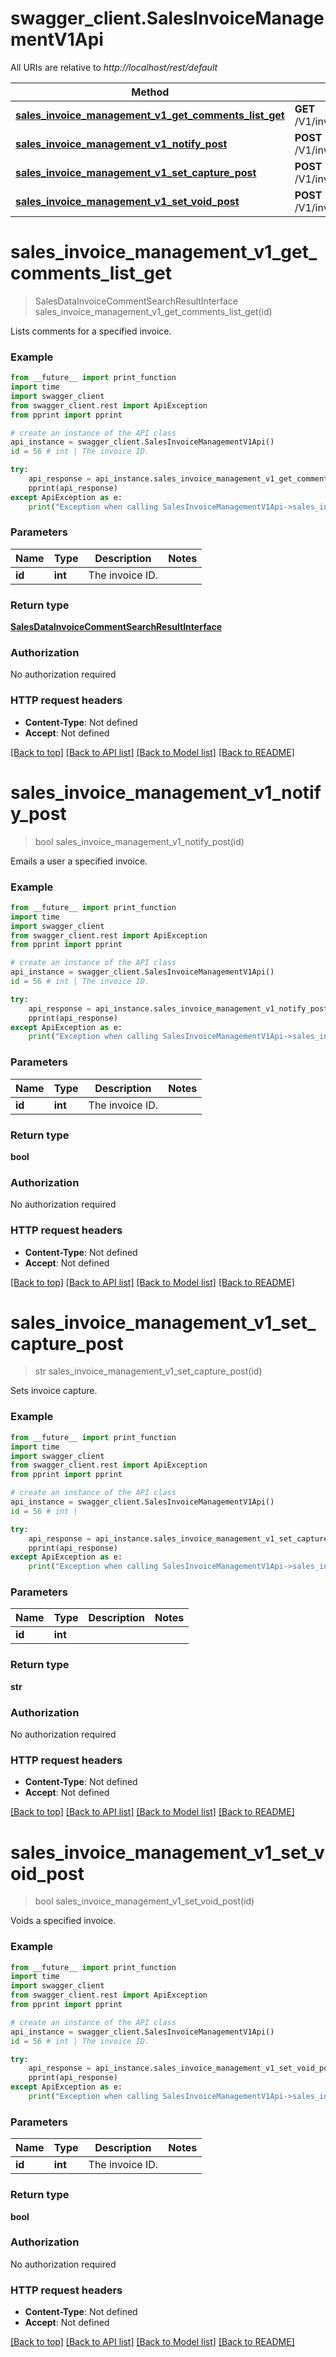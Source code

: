 # swagger_client.SalesInvoiceManagementV1Api

All URIs are relative to *http://localhost/rest/default*

Method | HTTP request | Description
------------- | ------------- | -------------
[**sales_invoice_management_v1_get_comments_list_get**](SalesInvoiceManagementV1Api.md#sales_invoice_management_v1_get_comments_list_get) | **GET** /V1/invoices/{id}/comments | 
[**sales_invoice_management_v1_notify_post**](SalesInvoiceManagementV1Api.md#sales_invoice_management_v1_notify_post) | **POST** /V1/invoices/{id}/emails | 
[**sales_invoice_management_v1_set_capture_post**](SalesInvoiceManagementV1Api.md#sales_invoice_management_v1_set_capture_post) | **POST** /V1/invoices/{id}/capture | 
[**sales_invoice_management_v1_set_void_post**](SalesInvoiceManagementV1Api.md#sales_invoice_management_v1_set_void_post) | **POST** /V1/invoices/{id}/void | 


# **sales_invoice_management_v1_get_comments_list_get**
> SalesDataInvoiceCommentSearchResultInterface sales_invoice_management_v1_get_comments_list_get(id)



Lists comments for a specified invoice.

### Example 
```python
from __future__ import print_function
import time
import swagger_client
from swagger_client.rest import ApiException
from pprint import pprint

# create an instance of the API class
api_instance = swagger_client.SalesInvoiceManagementV1Api()
id = 56 # int | The invoice ID.

try: 
    api_response = api_instance.sales_invoice_management_v1_get_comments_list_get(id)
    pprint(api_response)
except ApiException as e:
    print("Exception when calling SalesInvoiceManagementV1Api->sales_invoice_management_v1_get_comments_list_get: %s\n" % e)
```

### Parameters

Name | Type | Description  | Notes
------------- | ------------- | ------------- | -------------
 **id** | **int**| The invoice ID. | 

### Return type

[**SalesDataInvoiceCommentSearchResultInterface**](SalesDataInvoiceCommentSearchResultInterface.md)

### Authorization

No authorization required

### HTTP request headers

 - **Content-Type**: Not defined
 - **Accept**: Not defined

[[Back to top]](#) [[Back to API list]](../README.md#documentation-for-api-endpoints) [[Back to Model list]](../README.md#documentation-for-models) [[Back to README]](../README.md)

# **sales_invoice_management_v1_notify_post**
> bool sales_invoice_management_v1_notify_post(id)



Emails a user a specified invoice.

### Example 
```python
from __future__ import print_function
import time
import swagger_client
from swagger_client.rest import ApiException
from pprint import pprint

# create an instance of the API class
api_instance = swagger_client.SalesInvoiceManagementV1Api()
id = 56 # int | The invoice ID.

try: 
    api_response = api_instance.sales_invoice_management_v1_notify_post(id)
    pprint(api_response)
except ApiException as e:
    print("Exception when calling SalesInvoiceManagementV1Api->sales_invoice_management_v1_notify_post: %s\n" % e)
```

### Parameters

Name | Type | Description  | Notes
------------- | ------------- | ------------- | -------------
 **id** | **int**| The invoice ID. | 

### Return type

**bool**

### Authorization

No authorization required

### HTTP request headers

 - **Content-Type**: Not defined
 - **Accept**: Not defined

[[Back to top]](#) [[Back to API list]](../README.md#documentation-for-api-endpoints) [[Back to Model list]](../README.md#documentation-for-models) [[Back to README]](../README.md)

# **sales_invoice_management_v1_set_capture_post**
> str sales_invoice_management_v1_set_capture_post(id)



Sets invoice capture.

### Example 
```python
from __future__ import print_function
import time
import swagger_client
from swagger_client.rest import ApiException
from pprint import pprint

# create an instance of the API class
api_instance = swagger_client.SalesInvoiceManagementV1Api()
id = 56 # int | 

try: 
    api_response = api_instance.sales_invoice_management_v1_set_capture_post(id)
    pprint(api_response)
except ApiException as e:
    print("Exception when calling SalesInvoiceManagementV1Api->sales_invoice_management_v1_set_capture_post: %s\n" % e)
```

### Parameters

Name | Type | Description  | Notes
------------- | ------------- | ------------- | -------------
 **id** | **int**|  | 

### Return type

**str**

### Authorization

No authorization required

### HTTP request headers

 - **Content-Type**: Not defined
 - **Accept**: Not defined

[[Back to top]](#) [[Back to API list]](../README.md#documentation-for-api-endpoints) [[Back to Model list]](../README.md#documentation-for-models) [[Back to README]](../README.md)

# **sales_invoice_management_v1_set_void_post**
> bool sales_invoice_management_v1_set_void_post(id)



Voids a specified invoice.

### Example 
```python
from __future__ import print_function
import time
import swagger_client
from swagger_client.rest import ApiException
from pprint import pprint

# create an instance of the API class
api_instance = swagger_client.SalesInvoiceManagementV1Api()
id = 56 # int | The invoice ID.

try: 
    api_response = api_instance.sales_invoice_management_v1_set_void_post(id)
    pprint(api_response)
except ApiException as e:
    print("Exception when calling SalesInvoiceManagementV1Api->sales_invoice_management_v1_set_void_post: %s\n" % e)
```

### Parameters

Name | Type | Description  | Notes
------------- | ------------- | ------------- | -------------
 **id** | **int**| The invoice ID. | 

### Return type

**bool**

### Authorization

No authorization required

### HTTP request headers

 - **Content-Type**: Not defined
 - **Accept**: Not defined

[[Back to top]](#) [[Back to API list]](../README.md#documentation-for-api-endpoints) [[Back to Model list]](../README.md#documentation-for-models) [[Back to README]](../README.md)

